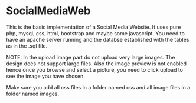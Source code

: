 # SocialMediaWeb
This is the basic implementation of a Social Media Website. It uses pure php, mysql, css, html, bootstrap and maybe some javascript.
You need to have an apache server running and the databse established with the tables as in the .sql file.

NOTE:
In the upload image part do not upload very large images. The design does not support large files.
Also the image preview is not enabled hence once you browse and select a picture, you need to click upload to see the image you have chosen.

Make sure you add all css files in a folder named css
and all image files in a folder named images.
